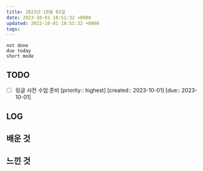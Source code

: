 ```yaml
---
title: 2023년 10월 01일
date: 2023-10-01 18:51:32 +0900
updated: 2023-10-01 18:51:32 +0900
tags: 
---
```


```tasks
not done 
due today
short mode
```

## TODO

- [ ] 링글 사전 수업 준비  [priority:: highest]  [created:: 2023-10-01]  [due:: 2023-10-01]

## LOG

## 배운 것

## 느낀 것